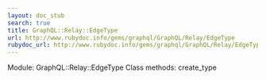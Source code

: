 ```yaml
---
layout: doc_stub
search: true
title: GraphQL::Relay::EdgeType
url: http://www.rubydoc.info/gems/graphql/GraphQL/Relay/EdgeType
rubydoc_url: http://www.rubydoc.info/gems/graphql/GraphQL/Relay/EdgeType
---
```


Module: GraphQL::Relay::EdgeType
Class methods:
create_type

